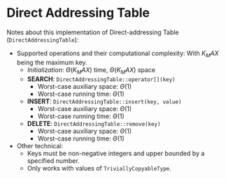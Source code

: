 # Direct Addressing Table
Notes about this implementation of Direct-addressing Table (`DirectAddressingTable`):
* Supported operations and their computational complexity: With $K_MAX$ being the maximum key.
    * *Initialization*: $\Theta(K_MAX)$ time, $\Theta(K_MAX)$ space
    * **SEARCH**: `DirectAddressingTable::operator[](key)`
        * Worst-case auxiliary space: $\Theta(1)$
        * Worst-case running time: $\Theta(1)$
    * **INSERT**: `DirectAddressingTable::insert(key, value)`
        * Worst-case auxiliary space: $\Theta(1)$
        * Worst-case running time: $\Theta(1)$
    * **DELETE**: `DirectAddressingTable::remove(key)`
        * Worst-case auxiliary space: $\Theta(1)$
        * Worst-case running time: $\Theta(1)$
* Other technical:
    * Keys must be non-negative integers and upper bounded by a specified number.
    * Only works with values of `TriviallyCopyableType`.